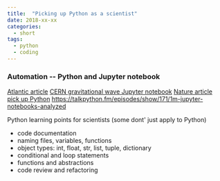 ```yaml
---
title:  "Picking up Python as a scientist"
date: 2018-xx-xx
categories: 
  - short
tags:
  - python
  - coding
---
```

### Automation -- Python and Jupyter notebook
[Atlantic article](https://www.theatlantic.com/science/archive/2018/04/the-scientific-paper-is-obsolete/556676/)
[CERN gravitational wave Jupyter notebook](https://hub.mybinder.org/user/losc-tutorial-l-_event_tutorial-ymrn44sy/notebooks/index.ipynb)
[Nature article pick up Python](https://www.nature.com/news/programming-pick-up-python-1.16833)
https://talkpython.fm/episodes/show/171/1m-jupyter-notebooks-analyzed

Python learning points for scientists (some dont' just apply to Python)
- code documentation
- naming files, variables, functions
- object types: int, float, str, list, tuple, dictionary
- conditional and loop statements
- functions and abstractions
- code review and refactoring
